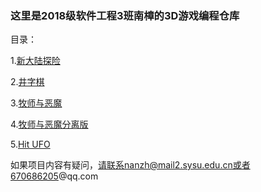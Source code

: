 ### 这里是2018级软件工程3班南樟的3D游戏编程仓库
目录：

1.[新大陆探险](https://github.com/fakerv587/unity-3D/tree/main/%E6%96%B0%E5%A4%A7%E9%99%86%E6%8E%A2%E9%99%A9)

2.[井字棋](https://github.com/fakerv587/unity-3D/tree/main/%E4%BA%95%E5%AD%97%E6%A3%8B)

3.[牧师与恶魔](https://github.com/fakerv587/unity-3D/tree/main/%E7%89%A7%E5%B8%88%E4%B8%8E%E6%81%B6%E9%AD%94)

4.[牧师与恶魔分离版](https://github.com/fakerv587/unity-3D/tree/main/%E7%89%A7%E5%B8%88%E4%B8%8E%E6%81%B6%E9%AD%94%EF%BC%88%E5%8A%A8%E4%BD%9C%E5%88%86%E7%A6%BB%E7%89%88%EF%BC%89)

5.[Hit UFO](https://github.com/fakerv587/unity-3D/tree/main/Hit%20UFO)

如果项目内容有疑问，请联系nanzh@mail2.sysu.edu.cn或者670686205@qq.com